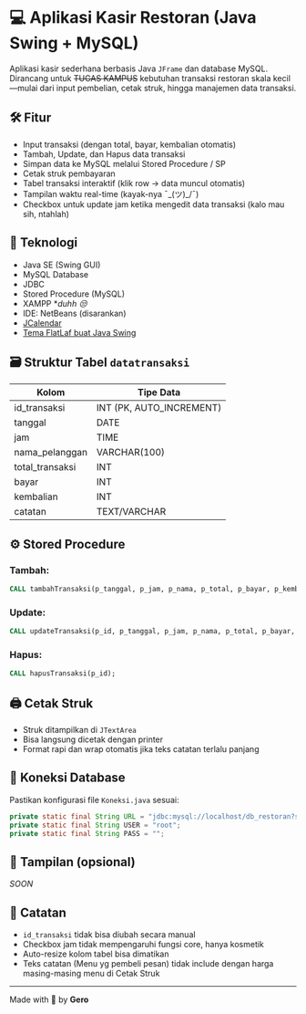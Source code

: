# 💻 Aplikasi Kasir Restoran (Java Swing + MySQL)

Aplikasi kasir sederhana berbasis Java `JFrame` dan database MySQL. Dirancang untuk ~~TUGAS KAMPUS~~ kebutuhan transaksi restoran skala kecil—mulai dari input pembelian, cetak struk, hingga manajemen data transaksi.

## 🛠️ Fitur

- Input transaksi (dengan total, bayar, kembalian otomatis)
- Tambah, Update, dan Hapus data transaksi
- Simpan data ke MySQL melalui Stored Procedure / SP
- Cetak struk pembayaran
- Tabel transaksi interaktif (klik row → data muncul otomatis)
- Tampilan waktu real-time (kayak-nya ¯\_(ツ)_/¯)
- Checkbox untuk update jam ketika mengedit data transaksi (kalo mau sih, ntahlah)

## 🧰 Teknologi

- Java SE (Swing GUI)
- MySQL Database
- JDBC
- Stored Procedure (MySQL)
- XAMPP *_duhh 😒_
- IDE: NetBeans (disarankan)
- [JCalendar](https://github.com/toedter/jcalendar)
- [Tema FlatLaf buat Java Swing](https://github.com/JFormDesigner/FlatLaf)

## 🗃️ Struktur Tabel `datatransaksi`

| Kolom           | Tipe Data      |
|----------------|----------------|
| id_transaksi   | INT (PK, AUTO_INCREMENT) |
| tanggal        | DATE           |
| jam            | TIME           |
| nama_pelanggan | VARCHAR(100)   |
| total_transaksi | INT           |
| bayar          | INT            |
| kembalian      | INT            |
| catatan        | TEXT/VARCHAR   |

## ⚙️ Stored Procedure

### Tambah:
```sql
CALL tambahTransaksi(p_tanggal, p_jam, p_nama, p_total, p_bayar, p_kembali, p_catatan);
````

### Update:

```sql
CALL updateTransaksi(p_id, p_tanggal, p_jam, p_nama, p_total, p_bayar, p_kembali, p_catatan);
```

### Hapus:

```sql
CALL hapusTransaksi(p_id);
```

## 🖨️ Cetak Struk

* Struk ditampilkan di `JTextArea`
* Bisa langsung dicetak dengan printer
* Format rapi dan wrap otomatis jika teks catatan terlalu panjang

## 🔌 Koneksi Database

Pastikan konfigurasi file `Koneksi.java` sesuai:

```java
private static final String URL = "jdbc:mysql://localhost/db_restoran?serverTimezone=Asia/Jakarta";
private static final String USER = "root";
private static final String PASS = "";
```

## 📸 Tampilan (opsional)
*SOON*

## 📝 Catatan

* `id_transaksi` tidak bisa diubah secara manual
* Checkbox jam tidak mempengaruhi fungsi core, hanya kosmetik
* Auto-resize kolom tabel bisa dimatikan
* Teks catatan (Menu yg pembeli pesan) tidak include dengan harga masing-masing menu di Cetak Struk

---
Made with 💙 by **Gero**

